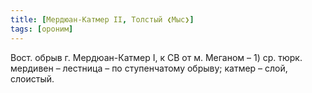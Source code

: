 ```yaml
---
title: [Мердюан-Катмер II, Толстый ❮Мыс❯]
tags: [ороним]
---
```


Вост. обрыв г. Мердюан-Катмер I, к СВ от м. Меганом – 1) ср. тюрк. мердивен –
лестница – по ступенчатому обрыву; катмер – слой, слоистый.

